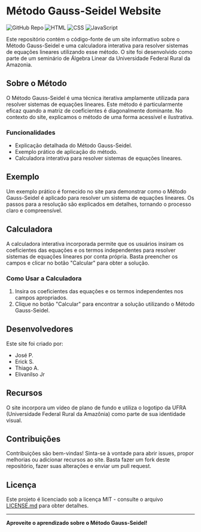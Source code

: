 # Método Gauss-Seidel Website

![GitHub Repo](https://img.shields.io/badge/GitHub-Repository-brightgreen.svg)
![HTML](https://img.shields.io/badge/HTML-5-orange.svg)
![CSS](https://img.shields.io/badge/CSS-3-blue.svg)
![JavaScript](https://img.shields.io/badge/JavaScript-ES6-yellow.svg)

Este repositório contém o código-fonte de um site informativo sobre o Método Gauss-Seidel e uma calculadora interativa para resolver sistemas de equações lineares utilizando esse método. O site foi desenvolvido como parte de um seminário de Álgebra Linear da Universidade Federal Rural da Amazonia.

## Sobre o Método

O Método Gauss-Seidel é uma técnica iterativa amplamente utilizada para resolver sistemas de equações lineares. Este método é particularmente eficaz quando a matriz de coeficientes é diagonalmente dominante. No contexto do site, explicamos o método de uma forma acessível e ilustrativa.

### Funcionalidades

- Explicação detalhada do Método Gauss-Seidel.
- Exemplo prático de aplicação do método.
- Calculadora interativa para resolver sistemas de equações lineares.

## Exemplo

Um exemplo prático é fornecido no site para demonstrar como o Método Gauss-Seidel é aplicado para resolver um sistema de equações lineares. Os passos para a resolução são explicados em detalhes, tornando o processo claro e compreensível.

## Calculadora

A calculadora interativa incorporada permite que os usuários insiram os coeficientes das equações e os termos independentes para resolver sistemas de equações lineares por conta própria. Basta preencher os campos e clicar no botão "Calcular" para obter a solução.

### Como Usar a Calculadora

1. Insira os coeficientes das equações e os termos independentes nos campos apropriados.
2. Clique no botão "Calcular" para encontrar a solução utilizando o Método Gauss-Seidel.

## Desenvolvedores

Este site foi criado por:

- José P.
- Erick S.
- Thiago A.
- Elivanilso Jr

## Recursos

O site incorpora um vídeo de plano de fundo e utiliza o logotipo da UFRA (Universidade Federal Rural da Amazônia) como parte de sua identidade visual.

## Contribuições

Contribuições são bem-vindas! Sinta-se à vontade para abrir issues, propor melhorias ou adicionar recursos ao site. Basta fazer um fork deste repositório, fazer suas alterações e enviar um pull request.

## Licença

Este projeto é licenciado sob a licença MIT - consulte o arquivo [LICENSE.md](LICENSE.md) para obter detalhes.

---

**Aproveite o aprendizado sobre o Método Gauss-Seidel!**
